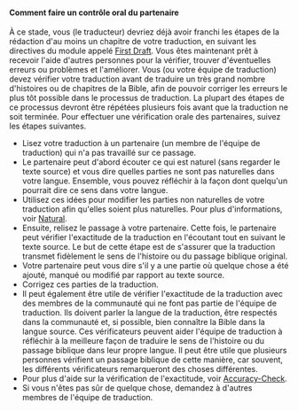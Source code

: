 #### Comment faire un contrôle oral du partenaire

À ce stade, vous (le traducteur) devriez déjà avoir franchi les étapes de la rédaction d'au moins un chapitre de votre traduction, en suivant les directives du module appelé [First Draft](../../translate/first-draft/01.md). Vous êtes maintenant prêt à recevoir l'aide d'autres personnes pour la vérifier, trouver d'éventuelles erreurs ou problèmes et l'améliorer. Vous (ou votre équipe de traduction) devez vérifier votre traduction avant de traduire un très grand nombre d'histoires ou de chapitres de la Bible, afin de pouvoir corriger les erreurs le plus tôt possible dans le processus de traduction. La plupart des étapes de ce processus devront être répétées plusieurs fois avant que la traduction ne soit terminée. Pour effectuer une vérification orale des partenaires, suivez les étapes suivantes.

* Lisez votre traduction à un partenaire (un membre de l'équipe de traduction) qui n'a pas travaillé sur ce passage.
* Le partenaire peut d'abord écouter ce qui est naturel (sans regarder le texte source) et vous dire quelles parties ne sont pas naturelles dans votre langue. Ensemble, vous pouvez réfléchir à la façon dont quelqu'un pourrait dire ce sens dans votre langue.
* Utilisez ces idées pour modifier les parties non naturelles de votre traduction afin qu'elles soient plus naturelles. Pour plus d'informations, voir [Natural](../natural/01.md).
* Ensuite, relisez le passage à votre partenaire. Cette fois, le partenaire peut vérifier l'exactitude de la traduction en l'écoutant tout en suivant le texte source. Le but de cette étape est de s'assurer que la traduction transmet fidèlement le sens de l'histoire ou du passage biblique original.
* Votre partenaire peut vous dire s'il y a une partie où quelque chose a été ajouté, manqué ou modifié par rapport au texte source.
* Corrigez ces parties de la traduction.
* Il peut également être utile de vérifier l'exactitude de la traduction avec des membres de la communauté qui ne font pas partie de l'équipe de traduction. Ils doivent parler la langue de la traduction, être respectés dans la communauté et, si possible, bien connaître la Bible dans la langue source. Ces vérificateurs peuvent aider l'équipe de traduction à réfléchir à la meilleure façon de traduire le sens de l'histoire ou du passage biblique dans leur propre langue. Il peut être utile que plusieurs personnes vérifient un passage biblique de cette manière, car souvent, les différents vérificateurs remarqueront des choses différentes.
* Pour plus d'aide sur la vérification de l'exactitude, voir [Accuracy-Check](../accuracy-check/01.md).
* Si vous n'êtes pas sûr de quelque chose, demandez à d'autres membres de l'équipe de traduction.
